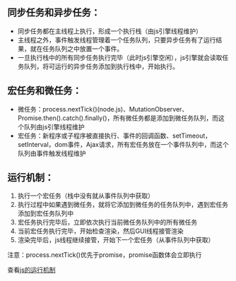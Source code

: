 ## 同步任务和异步任务：  
* 同步任务都在主线程上执行，形成一个执行栈（由js引擎线程维护）  
* 主线程之外，事件触发线程管理着一个任务队列，只要异步任务有了运行结果，就在任务队列之中放置一个事件。  
* 一旦执行栈中的所有同步任务执行完毕（此时js引擎空闲），js引擎就会读取任务队列，将可运行的异步任务添加到执行栈中，开始执行。  

## 宏任务和微任务：  
* 微任务：process.nextTick()(node.js)、MutationObserver、Promise.then().catch().finally()，所有微任务都是添加到微任务队列，而这个队列由js引擎线程维护  
* 宏任务：新程序或子程序被直接执行、事件的回调函数、setTimeout，setInterval，dom事件，Ajax请求，所有宏任务放在一个事件队列中，而这个队列由事件触发线程维护  

## 运行机制：
1. 执行一个宏任务（栈中没有就从事件队列中获取）  
2. 执行过程中如果遇到微任务，就将它添加到微任务的任务队列中，遇到宏任务添加到宏任务队列中  
3. 宏任务执行完毕后，立即依次执行当前微任务队列中的所有微任务  
4. 当前宏任务执行完毕，开始检查渲染，然后GUI线程接管渲染  
5. 渲染完毕后，js线程继续接管，开始下一个宏任务（从事件队列中获取）  

注意：process.nextTick()优先于promise，promise函数体会立即执行  

查看[js的运行机制](http://www.dailichun.com/2018/01/21/js_singlethread_eventloop.html)
